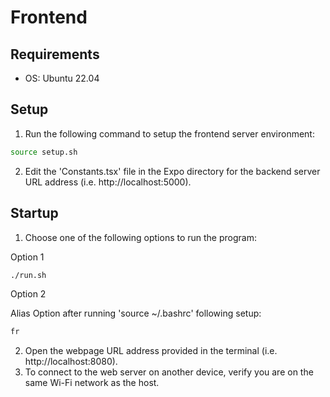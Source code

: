# Frontend

## Requirements
- OS: Ubuntu 22.04

## Setup

1. Run the following command to setup the frontend server environment:
```bash
source setup.sh
```
2. Edit the 'Constants.tsx' file in the Expo directory for the backend server URL address (i.e. http://localhost:5000).

## Startup

1. Choose one of the following options to run the program:

Option 1
```bash
./run.sh
```

Option 2

Alias Option after running 'source ~/.bashrc' following setup:
```bash
fr
```
2. Open the webpage URL address provided in the terminal (i.e. http://localhost:8080).
3. To connect to the web server on another device, verify you are on the same Wi-Fi network as the host.

